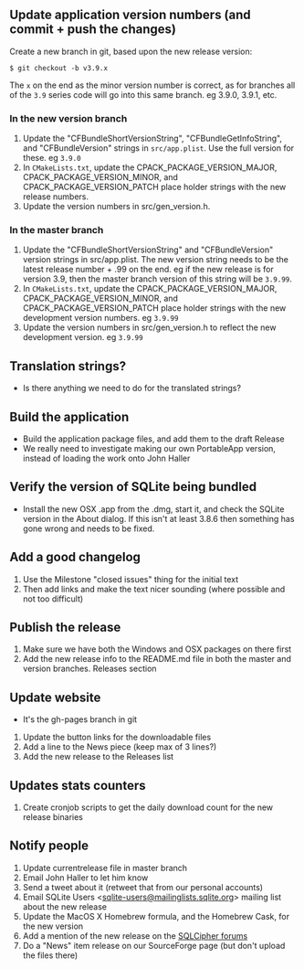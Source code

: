 ## Update application version numbers (and commit + push the changes)

Create a new branch in git, based upon the new release version:

    $ git checkout -b v3.9.x

The `x` on the end as the minor version number is correct, as for branches
all of the `3.9` series code will go into this same branch.  eg 3.9.0, 3.9.1, etc.

### In the new version branch

1. Update the "CFBundleShortVersionString", "CFBundleGetInfoString", and "CFBundleVersion" strings in `src/app.plist`.  Use the full version for these.  eg `3.9.0`
2. In `CMakeLists.txt`, update the CPACK_PACKAGE_VERSION_MAJOR, CPACK_PACKAGE_VERSION_MINOR, and CPACK_PACKAGE_VERSION_PATCH place holder strings with the new release numbers.
3. Update the version numbers in src/gen_version.h.


### In the master branch

1. Update the "CFBundleShortVersionString" and "CFBundleVersion" version strings in src/app.plist.  The new version string needs to be the latest release number + .99 on the end.  eg if the new release is for version 3.9, then the master branch version of this string will be `3.9.99`.
2. In `CMakeLists.txt`, update the CPACK_PACKAGE_VERSION_MAJOR, CPACK_PACKAGE_VERSION_MINOR, and CPACK_PACKAGE_VERSION_PATCH place holder strings with the new development version numbers. eg `3.9.99`
3. Update the version numbers in src/gen_version.h to reflect the new development version. eg `3.9.99`

## Translation strings?

* Is there anything we need to do for the translated strings?

## Build the application

* Build the application package files, and add them to the draft Release
* We really need to investigate making our own PortableApp version, instead of loading the work onto John Haller

## Verify the version of SQLite being bundled

* Install the new OSX .app from the .dmg, start it, and check the SQLite version in the About dialog.  If this isn't at least 3.8.6 then something has gone wrong and needs to be fixed.

## Add a good changelog

1. Use the Milestone "closed issues" thing for the initial text
2. Then add links and make the text nicer sounding (where possible and not too difficult)

## Publish the release

1. Make sure we have both the Windows and OSX packages on there first
2. Add the new release info to the README.md file in both the master and version branches.  Releases section

## Update website

* It's the gh-pages branch in git
1. Update the button links for the downloadable files
2. Add a line to the News piece (keep max of 3 lines?)
3. Add the new release to the Releases list

## Updates stats counters

1. Create cronjob scripts to get the daily download count for the new release binaries

## Notify people

1. Update currentrelease file in master branch
2. Email John Haller to let him know
3. Send a tweet about it (retweet that from our personal accounts)
4. Email SQLite Users &lt;sqlite-users@mailinglists.sqlite.org&gt; mailing list about the new release
5. Update the MacOS X Homebrew formula, and the Homebrew Cask, for the new version
6. Add a mention of the new release on the [SQLCipher forums](https://discuss.zetetic.net/c/sqlcipher)
7. Do a "News" item release on our SourceForge page (but don't upload the files there)